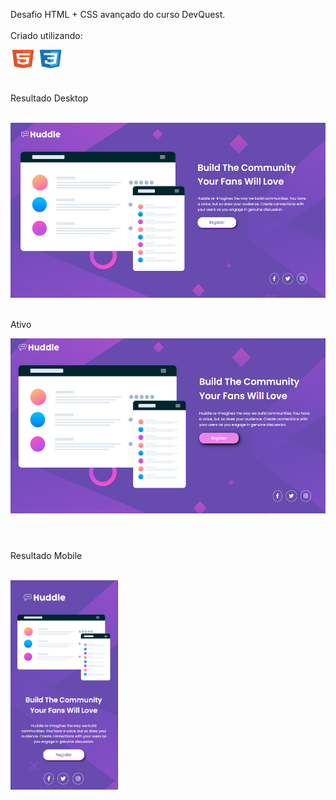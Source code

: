Desafio HTML + CSS avançado do curso DevQuest.<br><br>
Criado utilizando:

 <img align="center" alt="HTML" height="30" width="40" src="https://raw.githubusercontent.com/devicons/devicon/master/icons/html5/html5-original.svg">  <img align="center" alt="CSS" height="30" width="40" src="https://raw.githubusercontent.com/devicons/devicon/master/icons/css3/css3-original.svg">



#
Resultado Desktop<br><br>


<img src="./src/images/design/desktop.png" alt="image Result on desktop" width="532" height="280"><br><br>

Ativo

<img src="./src/images/design/active.png" alt="image Result on desktop" width="532" height="280"><br><br>


#
Resultado Mobile<br><br>

<img src="./src/images/design/mobile.png" alt="image result on mobile" width="172" height="335">
